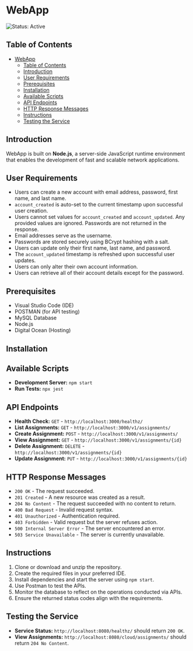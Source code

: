 # WebApp
![Status: Active](https://img.shields.io/badge/Status-Active-brightgreen)

## Table of Contents
- [WebApp](#webapp)
  - [Table of Contents](#table-of-contents)
  - [Introduction](#introduction)
  - [User Requirements](#user-requirements)
  - [Prerequisites](#prerequisites)
  - [Installation](#installation)
  - [Available Scripts](#available-scripts)
  - [API Endpoints](#api-endpoints)
  - [HTTP Response Messages](#http-response-messages)
  - [Instructions](#instructions)
  - [Testing the Service](#testing-the-service)

## Introduction
WebApp is built on **Node.js**, a server-side JavaScript runtime environment that enables the development of fast and scalable network applications.

## User Requirements
- Users can create a new account with email address, password, first name, and last name.
- `account_created` is auto-set to the current timestamp upon successful user creation.
- Users cannot set values for `account_created` and `account_updated`. Any provided values are ignored. Passwords are not returned in the response.
- Email addresses serve as the username.
- Passwords are stored securely using BCrypt hashing with a salt.
- Users can update only their first name, last name, and password.
- The `account_updated` timestamp is refreshed upon successful user updates.
- Users can only alter their own account information.
- Users can retrieve all of their account details except for the password.

## Prerequisites
- Visual Studio Code (IDE)
- POSTMAN (for API testing)
- MySQL Database
- Node.js
- Digital Ocean (Hosting)

## Installation

## Available Scripts
- **Development Server:** `npm start`
- **Run Tests:** `npx jest`

## API Endpoints
- **Health Check:** `GET` - `http://localhost:3000/healthz/`
- **List Assignments:** `GET` - `http://localhost:3000/v1/assignments/`
- **Create Assignment:** `POST` - `http://localhost:3000/v1/assignments/`
- **View Assignment:** `GET` - `http://localhost:3000/v1/assignments/{id}`
- **Delete Assignment:** `DELETE` - `http://localhost:3000/v1/assignments/{id}`
- **Update Assignment:** `PUT` - `http://localhost:3000/v1/assignments/{id}`

## HTTP Response Messages
- `200 OK` - The request succeeded.
- `201 Created` - A new resource was created as a result.
- `204 No Content` - The request succeeded with no content to return.
- `400 Bad Request` - Invalid request syntax.
- `401 Unauthorized` - Authentication required.
- `403 Forbidden` - Valid request but the server refuses action.
- `500 Internal Server Error` - The server encountered an error.
- `503 Service Unavailable` - The server is currently unavailable.

## Instructions
1. Clone or download and unzip the repository.
2. Create the required files in your preferred IDE.
3. Install dependencies and start the server using `npm start`.
4. Use Postman to test the APIs.
5. Monitor the database to reflect on the operations conducted via APIs.
6. Ensure the returned status codes align with the requirements.

## Testing the Service
- **Service Status:** `http://localhost:8080/healthz/` should return `200 OK`.
- **View Assignments:** `http://localhost:8080/cloud/assignments/` should return `204 No Content`.
